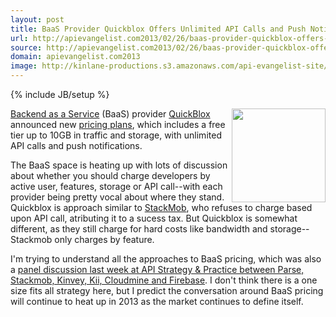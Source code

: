 ```yaml
---
layout: post
title: BaaS Provider Quickblox Offers Unlimited API Calls and Push Notifications
url: http://apievangelist.com2013/02/26/baas-provider-quickblox-offers-unlimited-api-calls-and-push-notifications/
source: http://apievangelist.com2013/02/26/baas-provider-quickblox-offers-unlimited-api-calls-and-push-notifications/
domain: apievangelist.com2013
image: http://kinlane-productions.s3.amazonaws.com/api-evangelist-site/blog/quickblox-logo.png
---
```

{% include JB/setup %}<p>
     <a href="/serviceproviders/quickblox.php" target="_blank"><img src="http://kinlane-productions.s3.amazonaws.com/mbaas-providers/quickblox-logo.png"  width="150" align="right" /></a>
</p>
<p>
     <a href="/trends/baas.php">Backend as a Service</a> (BaaS) provider <a href="/serviceproviders/quickblox.php" target="_blank">QuickBlox</a> announced new <a href="http://quickblox.com/plans/">pricing plans</a>, which includes a free tier up to 10GB in traffic and storage, with unlimited API calls and push notifications.
</p>
<p>
     The BaaS space is heating up with lots of discussion about whether you should charge developers by active user, features, storage or API call--with each provider being pretty vocal about where they stand. Quickblox is approach similar to <a title="Stackmob" href="/serviceproviders/stackmob.php">StackMob</a>, who refuses to charge based upon API call, atributing it to a sucess tax. But Quickblox is somewhat different, as they still charge for hard costs like bandwidth and storage--Stackmob only charges by feature.
</p>
<p>
     I'm trying to understand all the approaches to BaaS pricing, which was also a <a title="panel discussion last week at API Strategy &amp; Practice between Parse, Stackmob, Kinvey, Kii, Cloudmine and Firebas" href="/2013/02/25/the-baas-reality-tv-show-panel-at-apistrat/">panel discussion last week at API Strategy &amp; Practice between Parse, Stackmob, Kinvey, Kii, Cloudmine and Firebase</a>. I don't think there is a one size fits all strategy here, but I predict the conversation around BaaS pricing will continue to heat up in 2013 as the market continues to define itself.
</p>
